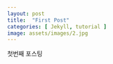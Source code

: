 ```yaml
---
layout: post
title:  "First Post"
categories: [ Jekyll, tutorial ]
image: assets/images/2.jpg
---
```

첫번째 포스팅

